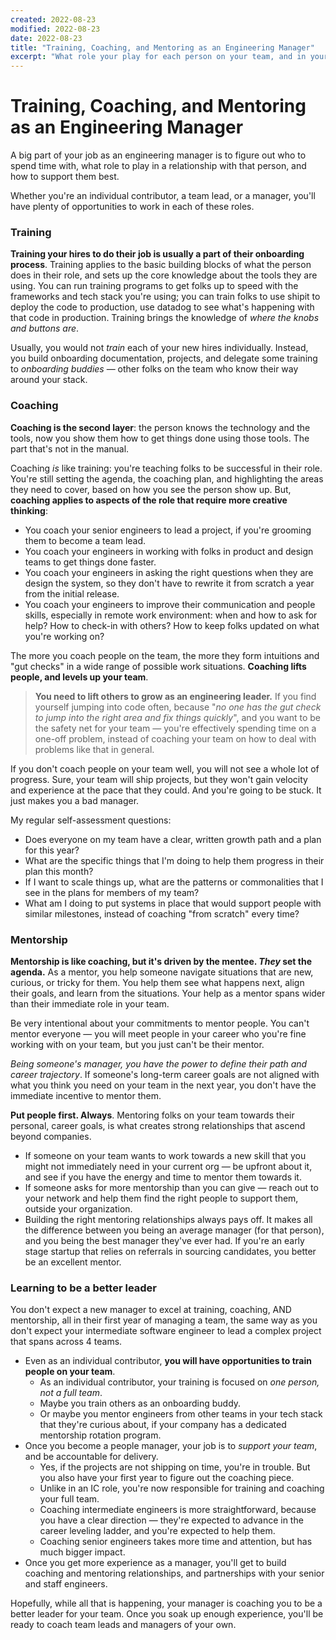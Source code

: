 ```yaml
---
created: 2022-08-23
modified: 2022-08-23
date: 2022-08-23
title: "Training, Coaching, and Mentoring as an Engineering Manager"
excerpt: "What role your play for each person on your team, and in your organization."
---
```


# Training, Coaching, and Mentoring as an Engineering Manager

A big part of your job as an engineering manager is to figure out who to spend time with, what role to play in a relationship with that person, and how to support them best.

Whether you're an individual contributor, a team lead, or a manager, you'll have plenty of opportunities to work in each of these roles.

### Training

**Training your hires to do their job is usually a part of their onboarding process**. Training applies to the basic building blocks of what the person does in their role, and sets up the core knowledge about the tools they are using. You can run training programs to get folks up to speed with the frameworks and tech stack you're using; you can train folks to use shipit to deploy the code to production, use datadog to see what's happening with that code in production. Training brings the knowledge of _where the knobs and buttons are_.

Usually, you would not _train_ each of your new hires individually. Instead, you build onboarding documentation, projects, and delegate some training to _onboarding buddies_ — other folks on the team who know their way around your stack.

### Coaching

**Coaching is the second layer**: the person knows the technology and the tools, now you show them how to get things done using those tools. The part that's not in the manual. 

Coaching _is_ like training: you're teaching folks to be successful in their role. You're still setting the agenda, the coaching plan, and highlighting the areas they need to cover, based on how you see the person show up. But, **coaching applies to aspects of the role that require more creative thinking**:
- You coach your senior engineers to lead a project, if you're grooming them to become a team lead.
- You coach your engineers in working with folks in product and design teams to get things done faster.
- You coach your engineers in asking the right questions when they are design the system, so they don't have to rewrite it from scratch a year from the initial release.
- You coach your engineers to improve their communication and people skills, especially in remote work environment: when and how to ask for help? How to check-in with others? How to keep folks updated on what you're working on?

The more you coach people on the team, the more they form intuitions and "gut checks" in a wide range of possible work situations. **Coaching lifts people, and levels up your team**.

> **You need to lift others to grow as an engineering leader.** If you find yourself jumping into code often, because "_no one has the gut check to jump into the right area and fix things quickly_", and you want to be the safety net for your team — you're effectively spending time on a one-off problem, instead of coaching your team on how to deal with problems like that in general.

If you don't coach people on your team well, you will not see a whole lot of progress. Sure, your team will ship projects, but they won't gain velocity and experience at the pace that they could. And you're going to be stuck. It just makes you a bad manager.

My regular self-assessment questions:
- Does everyone on my team have a clear, written growth path and a plan for this year?
- What are the specific things that I'm doing to help them progress in their plan this month?
- If I want to scale things up, what are the patterns or commonalities that I see in the plans for members of my team?
- What am I doing to put systems in place that would support people with similar milestones, instead of coaching "from scratch" every time?


### Mentorship

**Mentorship is like coaching, but it's driven by the mentee. _They_ set the agenda.** As a mentor, you help someone navigate situations that are new, curious, or tricky for them. You help them see what happens next, align their goals, and learn from the situations. Your help as a mentor spans wider than their immediate role in your team.

Be very intentional about your commitments to mentor people. You can't mentor everyone — you will meet people in your career who you're fine working with on your team, but you just can't be their mentor.

_Being someone's manager, you have the power to define their path and career trajectory_. If someone's long-term career goals are not aligned with what you think you need on your team in the next year, you don't have the immediate incentive to mentor them. 

**Put people first. Always**. Mentoring folks on your team towards their personal, career goals, is what creates strong relationships that ascend beyond companies.
- If someone on your team wants to work towards a new skill that you might not immediately need in your current org — be upfront about it, and see if you have the energy and time to mentor them towards it.
- If someone asks for more mentorship than you can give — reach out to your network and help them find the right people to support them, outside your organization.
- Building the right mentoring relationships always pays off. It makes all the difference between you being an average manager (for that person), and you being the best manager they've ever had. If you're an early stage startup that relies on referrals in sourcing candidates, you better be an excellent mentor.


### Learning to be a better leader

You don't expect a new manager to excel at training, coaching, AND mentorship, all in their first year of managing a team, the same way as you don't expect your intermediate software engineer to lead a complex project that spans across 4 teams.

- Even as an individual contributor, **you will have opportunities to train people on your team**.
	- As an individual contributor, your training is focused on _one person, not a full team_.
	- Maybe you train others as an onboarding buddy.
	- Or maybe you mentor engineers from other teams in your tech stack that they're curious about, if your company has a dedicated mentorship rotation program.
- Once you become a people manager, your job is to _support your team_, and be accountable for delivery.
	- Yes, if the projects are not shipping on time, you're in trouble. But you also have your first year to figure out the coaching piece.
	- Unlike in an IC role, you're now responsible for training and coaching your full team.
	- Coaching intermediate engineers is more straightforward, because you have a clear direction — they're expected to advance in the career leveling ladder, and you're expected to help them.
	- Coaching senior engineers takes more time and attention, but has much bigger impact.
- Once you get more experience as a manager, you'll get to build coaching and mentoring relationships, and partnerships with your senior and staff engineers.

Hopefully, while all that is happening, your manager is coaching you to be a better leader for your team. Once you soak up enough experience, you'll be ready to coach team leads and managers of your own.